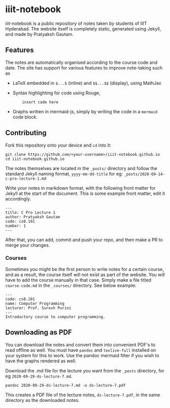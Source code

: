 # iiit-notebook

iiit-notebook is a public repository of notes taken by students of IIIT Hyderabad. 
The website itself is completely static, generated using Jekyll, and made by Pratyaksh Gautam.

## Features

The notes are automatically organised according to the course code and date.
The site has support for various features to improve note-taking such as

+ LaTeX embedded in `$...$` (inline) and `$$...$$` (display), using MathJax

+ Syntax highlighting for code using Rouge, 
	```language-name
		insert code here

	```
+ Graphs written in mermaid-js, simply by writing the code in a `mermaid` code block.

## Contributing

Fork this repository onto your device and `cd` into it:
```
git clone https://github.com/<your-username>/iiit-notebook.github.io
cd iiit-notebook.github.io
```

The notes themselves are located in the `_posts/` directory and follow the standard Jekyll naming format, `yyyy-mm-dd-title`
for eg: `_posts/2020-09-14-c-pro-lecture-1.md`

Write your notes in markdown format, with the following front matter for Jekyll at the start of the document. This is some example front matter, edit it accordingly.
```
---
title: C Pro Lecture 1
author: Pratyaksh Gautam
code: cs0.101
number: 1
---
```

After that, you can add, commit and push your repo, and then make a PR to merge your changes.

### Courses

Sometimes you might be the first person to write notes for a certain course, and as a result, the course itself will not exist as part of the website.
You will have to add the course manually in that case. Simply make a file titled `course-code.md` in the `_courses/` directory. See below example:

```
---
code: cs0.101
name: Computer Programming
lecturer: Prof. Suresh Purini
---
Introductory course to computer programming.
```

## Downloading as PDF

You can download the notes and convert them into convenient PDF's to read offline as well. 
You must have `pandoc` and `texlive-full` installed on your system for this to work.
Use the pandoc mermaid filter if you wish to have the graphs rendered as well.

Download the .md file for the lecture you want from the `_posts` directory, for eg `2020-09-29-ds-lecture-7.md`.
```
pandoc 2020-09-29-ds-lecture-7.md -o ds-lecture-7.pdf
```
This creates a PDF file of the lecture notes, `ds-lecture-7.pdf`, in the same directory as the downloaded notes.
